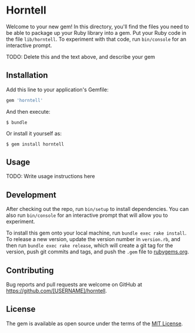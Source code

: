 # Horntell

Welcome to your new gem! In this directory, you'll find the files you need to be able to package up your Ruby library into a gem. Put your Ruby code in the file `lib/horntell`. To experiment with that code, run `bin/console` for an interactive prompt.

TODO: Delete this and the text above, and describe your gem

## Installation

Add this line to your application's Gemfile:

```ruby
gem 'horntell'
```

And then execute:

    $ bundle

Or install it yourself as:

    $ gem install horntell

## Usage

TODO: Write usage instructions here

## Development

After checking out the repo, run `bin/setup` to install dependencies. You can also run `bin/console` for an interactive prompt that will allow you to experiment.

To install this gem onto your local machine, run `bundle exec rake install`. To release a new version, update the version number in `version.rb`, and then run `bundle exec rake release`, which will create a git tag for the version, push git commits and tags, and push the `.gem` file to [rubygems.org](https://rubygems.org).

## Contributing

Bug reports and pull requests are welcome on GitHub at https://github.com/[USERNAME]/horntell.


## License

The gem is available as open source under the terms of the [MIT License](http://opensource.org/licenses/MIT).

